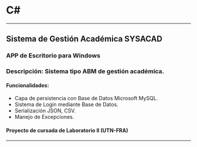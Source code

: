 # C#

---

## Sistema de Gestión Académica SYSACAD

### APP de Escritorio para Windows

### Descripción: Sistema tipo ABM de gestión académica.
#### Funcionalidades:
* Capa de persistencia con Base de Datos Microsoft MySQL.
* Sistema de Login mediante Base de Datos.
* Serialización JSON, CSV.
* Manejo de Excepciones.

#### Proyecto de cursada de Laboratorio II (UTN-FRA)
---